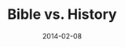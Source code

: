 ---
layout: message
category: message
series: "Heavyweights 2"
title: "Bible vs. History"
date: 2014-02-08
audio-description: "Is the Bible a true source of history?"
audio: "http://www.crossroads.net/players/media/hq/heavyweights2_wk01.mp3"
audio-title: "Bible vs. History"
audio-duration: "50&#58;44"
program-description: "Program WK1 - HeavyWeights2"
program: "http://www.crossroads.net/players/media/hq/02_08-09_14Program_LO.pdf"
program-title: "Bible vs. History"
video-description: "Is the Bible a true source of history?"
video-title: "Bible vs. History"
video: "https://s3.amazonaws.com/crossroadsvideomessages/heavyweights2_wk01.mp4"
video-poster: "https://www.crossroads.net/uploadedfiles/heavyweights2_wk01_still.jpg"
---